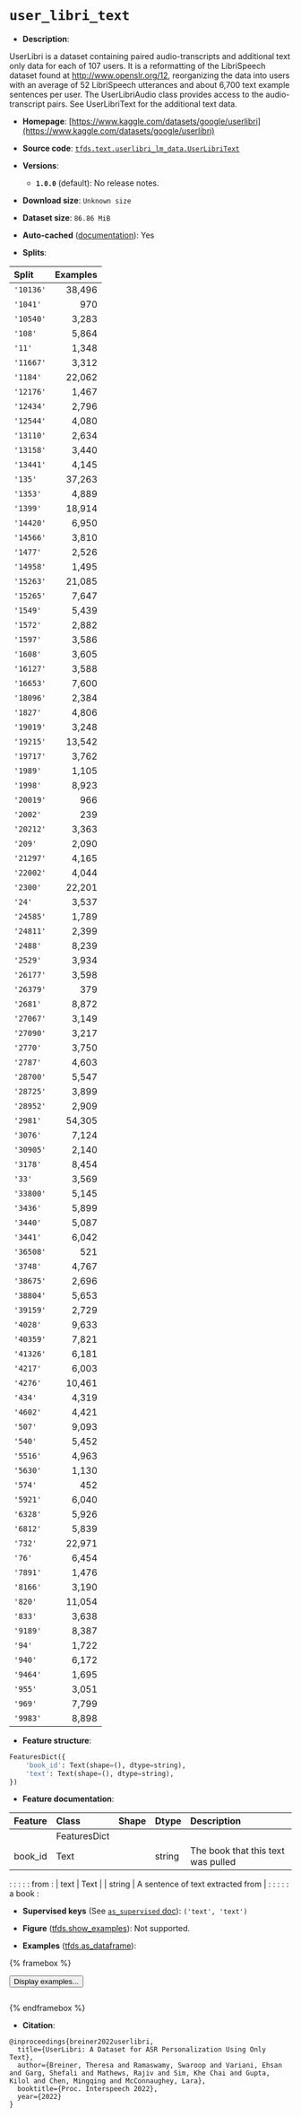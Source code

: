 <div itemscope itemtype="http://schema.org/Dataset">
  <div itemscope itemprop="includedInDataCatalog" itemtype="http://schema.org/DataCatalog">
    <meta itemprop="name" content="TensorFlow Datasets" />
  </div>
  <meta itemprop="name" content="user_libri_text" />
  <meta itemprop="description" content="UserLibri is a dataset containing paired audio-transcripts and additional text&#10;only data for each of 107 users. It is a reformatting of the LibriSpeech dataset&#10;found at http://www.openslr.org/12, reorganizing the data into users with an&#10;average of 52 LibriSpeech utterances and about 6,700 text example sentences per&#10;user. The UserLibriAudio class provides access to the audio-transcript pairs.&#10;See UserLibriText for the additional text data.&#10;&#10;To use this dataset:&#10;&#10;```python&#10;import tensorflow_datasets as tfds&#10;&#10;ds = tfds.load(&#x27;user_libri_text&#x27;, split=&#x27;train&#x27;)&#10;for ex in ds.take(4):&#10;  print(ex)&#10;```&#10;&#10;See [the guide](https://www.tensorflow.org/datasets/overview) for more&#10;informations on [tensorflow_datasets](https://www.tensorflow.org/datasets).&#10;&#10;" />
  <meta itemprop="url" content="https://www.tensorflow.org/datasets/catalog/user_libri_text" />
  <meta itemprop="sameAs" content="https://www.kaggle.com/datasets/google/userlibri" />
  <meta itemprop="citation" content="@inproceedings{breiner2022userlibri,&#10;  title={UserLibri: A Dataset for ASR Personalization Using Only Text},&#10;  author={Breiner, Theresa and Ramaswamy, Swaroop and Variani, Ehsan and Garg, Shefali and Mathews, Rajiv and Sim, Khe Chai and Gupta, Kilol and Chen, Mingqing and McConnaughey, Lara},&#10;  booktitle={Proc. Interspeech 2022},&#10;  year={2022}&#10;}" />
</div>

# `user_libri_text`


*   **Description**:

UserLibri is a dataset containing paired audio-transcripts and additional text
only data for each of 107 users. It is a reformatting of the LibriSpeech dataset
found at http://www.openslr.org/12, reorganizing the data into users with an
average of 52 LibriSpeech utterances and about 6,700 text example sentences per
user. The UserLibriAudio class provides access to the audio-transcript pairs.
See UserLibriText for the additional text data.

*   **Homepage**:
    [https://www.kaggle.com/datasets/google/userlibri](https://www.kaggle.com/datasets/google/userlibri)

*   **Source code**:
    [`tfds.text.userlibri_lm_data.UserLibriText`](https://github.com/tensorflow/datasets/tree/master/tensorflow_datasets/text/userlibri_lm_data/userlibri_lm_data.py)

*   **Versions**:

    *   **`1.0.0`** (default): No release notes.

*   **Download size**: `Unknown size`

*   **Dataset size**: `86.86 MiB`

*   **Auto-cached**
    ([documentation](https://www.tensorflow.org/datasets/performances#auto-caching)):
    Yes

*   **Splits**:

Split     | Examples
:-------- | -------:
`'10136'` | 38,496
`'1041'`  | 970
`'10540'` | 3,283
`'108'`   | 5,864
`'11'`    | 1,348
`'11667'` | 3,312
`'1184'`  | 22,062
`'12176'` | 1,467
`'12434'` | 2,796
`'12544'` | 4,080
`'13110'` | 2,634
`'13158'` | 3,440
`'13441'` | 4,145
`'135'`   | 37,263
`'1353'`  | 4,889
`'1399'`  | 18,914
`'14420'` | 6,950
`'14566'` | 3,810
`'1477'`  | 2,526
`'14958'` | 1,495
`'15263'` | 21,085
`'15265'` | 7,647
`'1549'`  | 5,439
`'1572'`  | 2,882
`'1597'`  | 3,586
`'1608'`  | 3,605
`'16127'` | 3,588
`'16653'` | 7,600
`'18096'` | 2,384
`'1827'`  | 4,806
`'19019'` | 3,248
`'19215'` | 13,542
`'19717'` | 3,762
`'1989'`  | 1,105
`'1998'`  | 8,923
`'20019'` | 966
`'2002'`  | 239
`'20212'` | 3,363
`'209'`   | 2,090
`'21297'` | 4,165
`'22002'` | 4,044
`'2300'`  | 22,201
`'24'`    | 3,537
`'24585'` | 1,789
`'24811'` | 2,399
`'2488'`  | 8,239
`'2529'`  | 3,934
`'26177'` | 3,598
`'26379'` | 379
`'2681'`  | 8,872
`'27067'` | 3,149
`'27090'` | 3,217
`'2770'`  | 3,750
`'2787'`  | 4,603
`'28700'` | 5,547
`'28725'` | 3,899
`'28952'` | 2,909
`'2981'`  | 54,305
`'3076'`  | 7,124
`'30905'` | 2,140
`'3178'`  | 8,454
`'33'`    | 3,569
`'33800'` | 5,145
`'3436'`  | 5,899
`'3440'`  | 5,087
`'3441'`  | 6,042
`'36508'` | 521
`'3748'`  | 4,767
`'38675'` | 2,696
`'38804'` | 5,653
`'39159'` | 2,729
`'4028'`  | 9,633
`'40359'` | 7,821
`'41326'` | 6,181
`'4217'`  | 6,003
`'4276'`  | 10,461
`'434'`   | 4,319
`'4602'`  | 4,421
`'507'`   | 9,093
`'540'`   | 5,452
`'5516'`  | 4,963
`'5630'`  | 1,130
`'574'`   | 452
`'5921'`  | 6,040
`'6328'`  | 5,926
`'6812'`  | 5,839
`'732'`   | 22,971
`'76'`    | 6,454
`'7891'`  | 1,476
`'8166'`  | 3,190
`'820'`   | 11,054
`'833'`   | 3,638
`'9189'`  | 8,387
`'94'`    | 1,722
`'940'`   | 6,172
`'9464'`  | 1,695
`'955'`   | 3,051
`'969'`   | 7,799
`'9983'`  | 8,898

*   **Feature structure**:

```python
FeaturesDict({
    'book_id': Text(shape=(), dtype=string),
    'text': Text(shape=(), dtype=string),
})
```

*   **Feature documentation**:

| Feature | Class        | Shape | Dtype  | Description                        |
| :------ | :----------- | :---- | :----- | :--------------------------------- |
|         | FeaturesDict |       |        |                                    |
| book_id | Text         |       | string | The book that this text was pulled |
:         :              :       :        : from                               :
| text    | Text         |       | string | A sentence of text extracted from  |
:         :              :       :        : a book                             :

*   **Supervised keys** (See
    [`as_supervised` doc](https://www.tensorflow.org/datasets/api_docs/python/tfds/load#args)):
    `('text', 'text')`

*   **Figure**
    ([tfds.show_examples](https://www.tensorflow.org/datasets/api_docs/python/tfds/visualization/show_examples)):
    Not supported.

*   **Examples**
    ([tfds.as_dataframe](https://www.tensorflow.org/datasets/api_docs/python/tfds/as_dataframe)):

<!-- mdformat off(HTML should not be auto-formatted) -->

{% framebox %}

<button id="displaydataframe">Display examples...</button>
<div id="dataframecontent" style="overflow-x:auto"></div>
<script>
const url = "https://storage.googleapis.com/tfds-data/visualization/dataframe/user_libri_text-1.0.0.html";
const dataButton = document.getElementById('displaydataframe');
dataButton.addEventListener('click', async () => {
  // Disable the button after clicking (dataframe loaded only once).
  dataButton.disabled = true;

  const contentPane = document.getElementById('dataframecontent');
  try {
    const response = await fetch(url);
    // Error response codes don't throw an error, so force an error to show
    // the error message.
    if (!response.ok) throw Error(response.statusText);

    const data = await response.text();
    contentPane.innerHTML = data;
  } catch (e) {
    contentPane.innerHTML =
        'Error loading examples. If the error persist, please open '
        + 'a new issue.';
  }
});
</script>

{% endframebox %}

<!-- mdformat on -->

*   **Citation**:

```
@inproceedings{breiner2022userlibri,
  title={UserLibri: A Dataset for ASR Personalization Using Only Text},
  author={Breiner, Theresa and Ramaswamy, Swaroop and Variani, Ehsan and Garg, Shefali and Mathews, Rajiv and Sim, Khe Chai and Gupta, Kilol and Chen, Mingqing and McConnaughey, Lara},
  booktitle={Proc. Interspeech 2022},
  year={2022}
}
```

